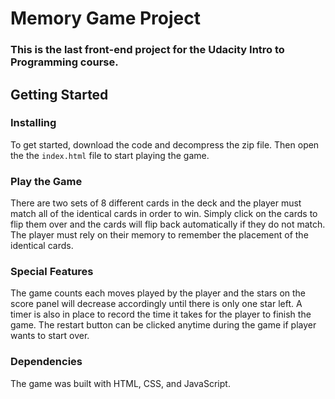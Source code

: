 # Memory Game Project

### This is the last front-end project for the Udacity Intro to Programming course.

## Getting Started

### Installing

To get started, download the code and decompress the zip file. Then open the the `index.html` file to start playing the game.

### Play the Game

There are two sets of 8 different cards in the deck and the player must match all of the identical cards in order to win. Simply click on  the cards to flip them over and the cards will flip back automatically if they do not match. The player must rely on their memory to remember the placement of the identical cards.

### Special Features

The game counts each moves played by the player and the stars on the score panel will decrease accordingly until there is only one star left. A timer is also in place to record the time it takes for the player to finish the game. The restart button can be clicked anytime during the game if player wants to start over. 

### Dependencies

The game was built with HTML, CSS, and JavaScript.
